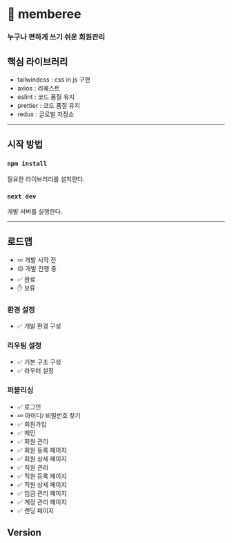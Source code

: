 # 💫 memberee
### 누구나 편하게 쓰기 쉬운 회원관리
## 핵심 라이브러리
- tailwindcss : css in js 구현
- axios : 리퀘스트
- eslint : 코드 품질 유지
- prettier : 코드 품질 유지
- redux : 글로벌 저장소

<hr/>

## 시작 방법

### `npm install`

필요한 라이브러리를 설치한다.

### `next dev`
개발 서버를 실행한다.

<hr/>

## 로드맵

- 💤 개발 시작 전
- 🟡 개발 진행 중
- ✅ 완료
- ✋ 보류


### 환경 설정
- ✅ 개발 환경 구성

### 리우팅 설정
- ✅ 기본 구조 구성
- ✅ 라우터 설정

### 퍼블리싱
- ✅  로그인
- 💤  아이디/ 비밀번호 찾기
- ✅  회원가입
- ✅  메인
- ✅  회원 관리
- ✅  회원 등록 페이지
- ✅  회원 상세 페이지
- ✅  직원 관리
- ✅  직원 등록 페이지
- ✅  직원 상세 페이지
- ✅  임금 관리 페이지
- ✅  계정 관리 페이지
- ✅  랜딩 페이지





## Version
